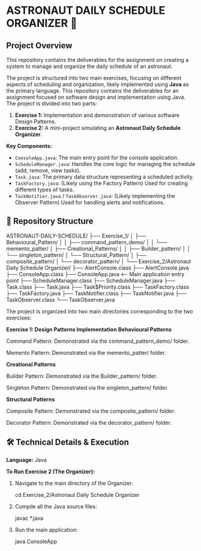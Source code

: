 # ASTRONAUT DAILY SCHEDULE ORGANIZER 🚀

## Project Overview

This repository contains the deliverables for the assignment on creating a system to manage and organize the daily schedule of an astronaut.

The project is structured into two main exercises, focusing on different aspects of scheduling and organization, likely implemented using **Java** as the primary language.
This repository contains the deliverables for an assignment focused on software design and implementation using Java. The project is divided into two parts:

1.  **Exercise 1:** Implementation and demonstration of various software Design Patterns.
2.  **Exercise 2:** A mini-project simulating an **Astronaut Daily Schedule Organizer**.

**Key Components:**

* `ConsoleApp.java`: The main entry point for the console application.
* `ScheduleManager.java`: Handles the core logic for managing the schedule (add, remove, view tasks).
* `Task.java`: The primary data structure representing a scheduled activity.
* `TaskFactory.java`: (Likely using the Factory Pattern) Used for creating different types of tasks.
* `TaskNotifier.java` / `TaskObserver.java`: (Likely implementing the Observer Pattern) Used for handling alerts and notifications.

## 📂 Repository Structure
ASTRONAUT-DAILY-SCHEDULE/
├── Exercise_1/
│   ├── Behavioural_Pattern/
│   │   ├── command_pattern_demo/
│   │   └── memento_patter/
│   ├── Creational_Patterns/
│   │   ├── Builder_pattern/
│   │   └── singleton_pattern/
│   └── Structural_Pattern/
│       ├── composite_pattern/
│       └── decorator_pattern/
│
└── Exercise_2/Astronaut Daily Schedule Organizer/
    ├── AlertConsole.class
    ├── AlertConsole.java
    ├── ConsoleApp.class
    ├── ConsoleApp.java      <-- Main application entry point
    ├── ScheduleManager.class
    ├── ScheduleManager.java
    ├── Task.class
    ├── Task.java
    ├── Task$Priority.class
    ├── TaskFactory.class
    ├── TaskFactory.java
    ├── TaskNotifier.class
    ├── TaskNotifier.java
    ├── TaskObserver.class
    └── TaskObserver.java
    

The project is organized into two main directories corresponding to the two exercises:

**Exercise 1: Design Patterns Implementation**
**Behavioural Patterns**

Command Pattern: Demonstrated via the command_pattern_demo/ folder.

Memento Pattern: Demonstrated via the memento_patter/ folder.

**Creational Patterns**

Builder Pattern: Demonstrated via the Builder_pattern/ folder.

Singleton Pattern: Demonstrated via the singleton_pattern/ folder.

**Structural Patterns**

Composite Pattern: Demonstrated via the composite_pattern/ folder.

Decorator Pattern: Demonstrated via the decorator_pattern/ folder.


## 🛠️ Technical Details & Execution

**Language:** Java

**To Run Exercise 2 (The Organizer):**

1.  Navigate to the main directory of the Organizer:

    cd Exercise_2/Astronaut Daily Schedule Organizer

2.  Compile all the Java source files:

    javac *.java

3.  Run the main application:

    java ConsoleApp 


